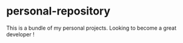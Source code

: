 # personal-repository
This is a bundle of my personal projects.
Looking to become a great developer !

